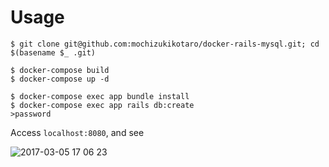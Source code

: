 # Usage

```
$ git clone git@github.com:mochizukikotaro/docker-rails-mysql.git; cd $(basename $_ .git)

$ docker-compose build
$ docker-compose up -d

$ docker-compose exec app bundle install
$ docker-compose exec app rails db:create
>password
```

Access `localhost:8080`, and see

![2017-03-05 17 06 23](https://cloud.githubusercontent.com/assets/7911481/23585614/1fb8ccb4-01c6-11e7-8c97-b6ed781d014f.png)
